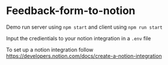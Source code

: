 # Feedback-form-to-notion

Demo run server using `npm start` and client using `npm run start`

Input the credientials to your notion integration in a `.env` file 

To set up a notion integration follow https://developers.notion.com/docs/create-a-notion-integration 
